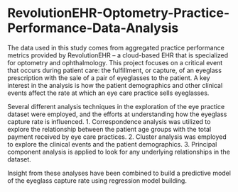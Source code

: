 # RevolutionEHR-Optometry-Practice-Performance-Data-Analysis

The data used in this study comes from aggregated practice performance metrics provided by RevolutionEHR – a cloud-based EHR that is specialized for optometry and ophthalmology. This project focuses on a critical event that occurs during patient care: the fulfillment, or capture, of an eyeglass prescription with the sale of a pair of eyeglasses to the patient. A key interest in the analysis is how the patient demographics and other clinical events affect the rate at which an eye care practice sells eyeglasses.

Several different analysis techniques in the exploration of the eye practice dataset were employed, and the efforts at understanding how the eyeglass capture rate is influenced. 1.	Correspondence analysis was utilized to explore the relationship between the patient age groups with the total payment received by eye care practices. 2.	Cluster analysis was employed to explore the clinical events and the patient demographics. 3.	Principal component analysis is applied to look for any underlying relationships in the dataset. 

Insight from these analyses have been combined to build a predictive model of the eyeglass capture rate using regression model building. 
